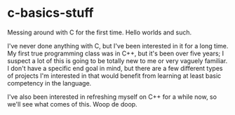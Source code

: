 # c-basics-stuff
Messing around with C for the first time. Hello worlds and such.


I've never done anything with C, but I've been interested in it for a long time. My first true programming class was in C++, but it's been over five years; I suspect a lot of this is going to be totally new to me or very vaguely familiar. I don't have a specific end goal in mind, but there are a few different types of projects I'm interested in that would benefit from learning at least basic competency in the language.

I've also been interested in refreshing myself on C++ for a while now, so we'll see what comes of this. Woop de doop.
